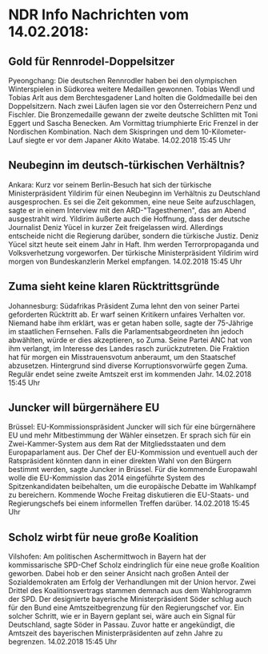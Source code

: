 # NDR Info Nachrichten vom 14.02.2018:


## Gold für Rennrodel-Doppelsitzer
Pyeongchang: Die deutschen Rennrodler haben bei den olympischen Winterspielen in Südkorea weitere Medaillen gewonnen. Tobias Wendl und Tobias Arlt aus dem Berchtesgadener Land holten die Goldmedaille bei den Doppelsitzern. Nach zwei Läufen lagen sie vor den Österreichern Penz und Fischler. Die Bronzemedaille gewann der zweite deutsche Schlitten mit Toni Eggert und Sascha Benecken. Am Vormittag triumphierte Eric Frenzel in der Nordischen Kombination. Nach dem Skispringen und dem 10-Kilometer-Lauf siegte er vor dem Japaner Akito Watabe. 14.02.2018 15:45 Uhr 

## Neubeginn im deutsch-türkischen Verhältnis?
Ankara: Kurz vor seinem Berlin-Besuch hat sich der türkische Ministerpräsident Yildirim für einen Neubeginn im Verhältnis zu Deutschland ausgesprochen. Es sei die Zeit gekommen, eine neue Seite aufzuschlagen, sagte er in einem Interview mit den ARD-"Tagesthemen", das am Abend ausgestrahlt wird. Yildirim äußerte auch die Hoffnung, dass der deutsche Journalist Deniz Yücel in kurzer Zeit freigelassen wird. Allerdings entscheide nicht die Regierung darüber, sondern die türkische Justiz. Deniz Yücel sitzt heute seit einem Jahr in Haft. Ihm werden Terrorpropaganda und Volksverhetzung vorgeworfen. Der türkische Ministerpräsident Yildirim wird morgen von Bundeskanzlerin Merkel empfangen. 14.02.2018 15:45 Uhr 

## Zuma sieht keine klaren Rücktrittsgründe
Johannesburg: Südafrikas Präsident Zuma lehnt den von seiner Partei geforderten Rücktritt ab. Er warf seinen Kritikern unfaires Verhalten vor. Niemand habe ihm erklärt, was er getan haben solle, sagte der 75-Jährige im staatlichen Fernsehen. Falls die Parlamentsabgeordneten ihn jedoch abwählten, würde er dies akzeptieren, so Zuma. Seine Partei ANC hat von ihm verlangt, im Interesse des Landes rasch zurückzutreten. Die Fraktion hat für morgen ein Misstrauensvotum anberaumt, um den Staatschef abzusetzen. Hintergrund sind diverse Korruptionsvorwürfe gegen Zuma. Regulär endet seine zweite Amtszeit erst im kommenden Jahr. 14.02.2018 15:45 Uhr 

## Juncker will bürgernähere EU
Brüssel: EU-Kommissionspräsident Juncker will sich für eine bürgernähere EU und mehr Mitbestimmung der Wähler einsetzen. Er sprach sich für ein Zwei-Kammer-System aus dem Rat der Mitgliedsstaaten und dem Europaparlament aus. Der Chef der EU-Kommission und eventuell auch der Ratspräsident könnten dann in einer direkten Wahl von den Bürgern bestimmt werden, sagte Juncker in Brüssel. Für die kommende Europawahl wolle die EU-Kommission das 2014 eingeführte System des Spitzenkandidaten beibehalten, um die europäische Debatte im Wahlkampf zu bereichern. Kommende Woche Freitag diskutieren die EU-Staats- und Regierungschefs bei einem informellen Treffen darüber. 14.02.2018 15:45 Uhr 

## Scholz wirbt für neue große Koalition
Vilshofen: Am politischen Aschermittwoch in Bayern hat der kommissarische SPD-Chef Scholz eindringlich für eine neue große Koalition geworben. Dabei hob er den seiner Ansicht nach großen Anteil der Sozialdemokraten am Erfolg der Verhandlungen mit der Union hervor. Zwei Drittel des Koalitionsvertrags stammen demnach aus dem Wahlprogramm der SPD. Der designierte bayerische Ministerpräsident Söder schlug auch für den Bund eine Amtszeitbegrenzung für den Regierungschef vor. Ein solcher Schritt, wie er in Bayern geplant sei, wäre auch ein Signal für Deutschland, sagte Söder in Passau. Zuvor hatte er angekündigt, die Amtszeit des bayerischen Ministerpräsidenten auf zehn Jahre zu begrenzen. 14.02.2018 15:45 Uhr 
